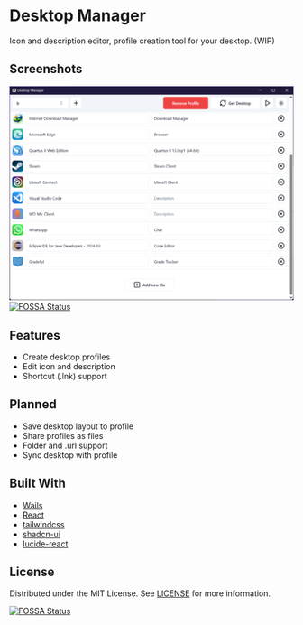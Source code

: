 # Desktop Manager

Icon and description editor, profile creation tool for your desktop. (WIP)

## Screenshots

![Main](./assets/screenshot-1.png)
[![FOSSA Status](https://app.fossa.com/api/projects/git%2Bgithub.com%2Fbeyenilmez%2Fdesktop-manager.svg?type=shield)](https://app.fossa.com/projects/git%2Bgithub.com%2Fbeyenilmez%2Fdesktop-manager?ref=badge_shield)

## Features

- Create desktop profiles
- Edit icon and description
- Shortcut (.lnk) support

## Planned

- Save desktop layout to profile
- Share profiles as files
- Folder and .url support
- Sync desktop with profile

## Built With

- [Wails](https://wails.io/)
- [React](https://react.dev/)
- [tailwindcss](https://tailwindcss.com/)
- [shadcn-ui](https://ui.shadcn.com/)
- [lucide-react](https://lucide.dev/guide/packages/lucide-react)

## License

Distributed under the MIT License. See [LICENSE](https://github.com/beyenilmez/desktop-manager/blob/main/LICENSE) for more information.


[![FOSSA Status](https://app.fossa.com/api/projects/git%2Bgithub.com%2Fbeyenilmez%2Fdesktop-manager.svg?type=large)](https://app.fossa.com/projects/git%2Bgithub.com%2Fbeyenilmez%2Fdesktop-manager?ref=badge_large)